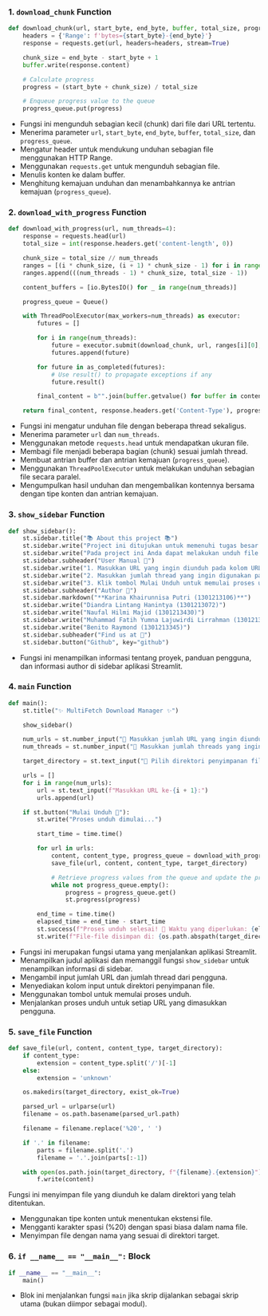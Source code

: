 ### 1. `download_chunk` Function

```python
def download_chunk(url, start_byte, end_byte, buffer, total_size, progress_queue):
    headers = {'Range': f'bytes={start_byte}-{end_byte}'}
    response = requests.get(url, headers=headers, stream=True)

    chunk_size = end_byte - start_byte + 1
    buffer.write(response.content)

    # Calculate progress
    progress = (start_byte + chunk_size) / total_size

    # Enqueue progress value to the queue
    progress_queue.put(progress)
```

- Fungsi ini mengunduh sebagian kecil (chunk) dari file dari URL tertentu.
- Menerima parameter `url`, `start_byte`, `end_byte`, `buffer`, `total_size`, dan `progress_queue`.
- Mengatur header untuk mendukung unduhan sebagian file menggunakan HTTP Range.
- Menggunakan `requests.get` untuk mengunduh sebagian file.
- Menulis konten ke dalam buffer.
- Menghitung kemajuan unduhan dan menambahkannya ke antrian kemajuan (`progress_queue`).

### 2. `download_with_progress` Function

```python
def download_with_progress(url, num_threads=4):
    response = requests.head(url)
    total_size = int(response.headers.get('content-length', 0))

    chunk_size = total_size // num_threads
    ranges = [(i * chunk_size, (i + 1) * chunk_size - 1) for i in range(num_threads - 1)]
    ranges.append(((num_threads - 1) * chunk_size, total_size - 1))

    content_buffers = [io.BytesIO() for _ in range(num_threads)]

    progress_queue = Queue()

    with ThreadPoolExecutor(max_workers=num_threads) as executor:
        futures = []

        for i in range(num_threads):
            future = executor.submit(download_chunk, url, ranges[i][0], ranges[i][1], content_buffers[i], total_size, progress_queue)
            futures.append(future)

        for future in as_completed(futures):
            # Use result() to propagate exceptions if any
            future.result()

        final_content = b"".join(buffer.getvalue() for buffer in content_buffers)

    return final_content, response.headers.get('Content-Type'), progress_queue
```

- Fungsi ini mengatur unduhan file dengan beberapa thread sekaligus.
- Menerima parameter `url` dan `num_threads`.
- Menggunakan metode `requests.head` untuk mendapatkan ukuran file.
- Membagi file menjadi beberapa bagian (chunk) sesuai jumlah thread.
- Membuat antrian buffer dan antrian kemajuan (`progress_queue`).
- Menggunakan `ThreadPoolExecutor` untuk melakukan unduhan sebagian file secara paralel.
- Mengumpulkan hasil unduhan dan mengembalikan kontennya bersama dengan tipe konten dan antrian kemajuan.

### 3. `show_sidebar` Function

```python
def show_sidebar():
    st.sidebar.title("📚 About this project 📚")
    st.sidebar.write("Project ini ditujukan untuk memenuhi tugas besar mata kuliah Sistem Paralel Dan Terdistribusi.")
    st.sidebar.write("Pada project ini Anda dapat melakukan unduh file dengan menggunakan beberapa thread sekaligus.")
    st.sidebar.subheader("User Manual 📖")
    st.sidebar.write("1. Masukkan URL yang ingin diunduh pada kolom URL")
    st.sidebar.write("2. Masukkan jumlah thread yang ingin digunakan pada kolom Thread")
    st.sidebar.write("3. Klik tombol Mulai Unduh untuk memulai proses unduh")
    st.sidebar.subheader("Author 📝")
    st.sidebar.markdown("**Karina Khairunnisa Putri (1301213106)**")
    st.sidebar.write("Diandra Lintang Hanintya (1301213072)")
    st.sidebar.write("Naufal Hilmi Majid (1301213430)")
    st.sidebar.write("Muhammad Fatih Yumna Lajuwirdi Lirrahman (1301213389)")
    st.sidebar.write("Benito Raymond (1301213345)")
    st.sidebar.subheader("Find us at 🔎")
    st.sidebar.button("Github", key="github")
```

- Fungsi ini menampilkan informasi tentang proyek, panduan pengguna, dan informasi author di sidebar aplikasi Streamlit.

### 4. `main` Function

```python
def main():
    st.title("✨ MultiFetch Download Manager ✨")

    show_sidebar()

    num_urls = st.number_input("🔗 Masukkan jumlah URL yang ingin diunduh 🔗", min_value=1, step=1, value=1)
    num_threads = st.number_input("🧬 Masukkan jumlah threads yang ingin digunakan 🧬", min_value=1, step=1, value=4)

    target_directory = st.text_input("📂 Pilih direktori penyimpanan file (e.g., result_files):", "result_files")

    urls = []
    for i in range(num_urls):
        url = st.text_input(f"Masukkan URL ke-{i + 1}:")
        urls.append(url)

    if st.button("Mulai Unduh 🚀"):
        st.write("Proses unduh dimulai...")

        start_time = time.time()

        for url in urls:
            content, content_type, progress_queue = download_with_progress(url, num_threads)
            save_file(url, content, content_type, target_directory)

            # Retrieve progress values from the queue and update the progress bar
            while not progress_queue.empty():
                progress = progress_queue.get()
                st.progress(progress)

        end_time = time.time()
        elapsed_time = end_time - start_time
        st.success(f"Proses unduh selesai! 🎉 Waktu yang diperlukan: {elapsed_time:.2f} detik ⌛️")
        st.write(f"File-file disimpan di: {os.path.abspath(target_directory)}")
```

- Fungsi ini merupakan fungsi utama yang menjalankan aplikasi Streamlit.
- Menampilkan judul aplikasi dan memanggil fungsi `show_sidebar` untuk menampilkan informasi di sidebar.
- Mengambil input jumlah URL dan jumlah thread dari pengguna.
- Menyediakan kolom input untuk direktori penyimpanan file.
- Menggunakan tombol untuk memulai proses unduh.
- Menjalankan proses unduh untuk setiap URL yang dimasukkan pengguna.

### 5. `save_file` Function

```python
def save_file(url, content, content_type, target_directory):
    if content_type:
        extension = content_type.split('/')[-1]
    else:
        extension = 'unknown'

    os.makedirs(target_directory, exist_ok=True)

    parsed_url = urlparse(url)
    filename = os.path.basename(parsed_url.path)

    filename = filename.replace('%20', ' ')

    if '.' in filename:
        parts = filename.split('.')
        filename = '.'.join(parts[:-1])

    with open(os.path.join(target_directory, f"{filename}.{extension}"), "wb") as f:
        f.write(content)
```



 Fungsi ini menyimpan file yang diunduh ke dalam direktori yang telah ditentukan.
- Menggunakan tipe konten untuk menentukan ekstensi file.
- Mengganti karakter spasi (%20) dengan spasi biasa dalam nama file.
- Menyimpan file dengan nama yang sesuai di direktori target.

### 6. `if __name__ == "__main__":` Block

```python
if __name__ == "__main__":
    main()
```

- Blok ini menjalankan fungsi `main` jika skrip dijalankan sebagai skrip utama (bukan diimpor sebagai modul).